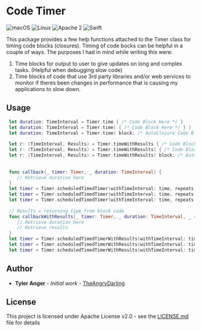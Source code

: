 # Code Timer
![macOS](https://img.shields.io/badge/os-macOS-green.svg?style=flat)
![Linux](https://img.shields.io/badge/os-linux-green.svg?style=flat)
![Apache 2](https://img.shields.io/badge/license-Apache2-blue.svg?style=flat)
![Swift](https://img.shields.io/badge/Swift->=4.0-green.svg?style=flat)

This package provides a few help functions attached to the Timer class for timing code blocks (closures).
Timing of code bocks can be helpful in a couple of ways.  The purposes I had in mind while writing this were:
1. Time blocks for output to user to give updates on long and complex tasks. (Helpful when debugging slow code)
2. Time blocks of code that use 3rd party libraries and/or web services to monitor if theres been changes in performance that is causing my applications to slow down.

## Usage
```swift
 let duration: TimeInterval = Timer.time { /* Code Block Here */ }
 let duration: TimeInterval = Timer.time( { /* Code Block Here */ } )
 let duration: TimeInterval = Timer.time( block: /* AutoClosure Code Block Here */ )
 
 let r: (TimeInterval, Results) = Timer.timeWithResults { /* Code Block Here, returning Results */ }
 let r: (TimeInterval, Results) = Timer.timeWithResults( { /* Code Block Here, returning Results */ } )
 let r: (TimeInterval, Results) = Timer.timeWithResults( block: /* AutoClosure Code Block Here, returning Results */ )
 
 
 func callback(_ timer: Timer, _ duration: TimeInterval) {
    // Retrieve duration here
 }
 let timer = Timer.scheduledTimedTimer(withTimeInterval: time, repeats: false, callback: callback) { /* Code Block Here */ }
 let timer = Timer.scheduledTimedTimer(withTimeInterval: time, repeats: false, callback: callback, { /* Code Block Here */ })
 let timer = Timer.scheduledTimedTimer(withTimeInterval: time, repeats: false, callback: callback, block: { /* AutoClosure Code Block Here */ })
 
 // Results = returning type from block code
 func callbackWithResults(_ timer: Timer, _ duration: TimeInterval, _ results: Results) {
    // Retrieve duration here
    // Retrieve results
 }
 let timer = Timer.scheduledTimedTimerWithResults(withTimeInterval: time, repeats: false, callback: callbackWithResults) { /* Code Block Here, returning Results */ }
 let timer = Timer.scheduledTimedTimerWithResults(withTimeInterval: time, repeats: false, callback: callbackWithResults, { /* Code Block Here, returning Results */ })
 let timer = Timer.scheduledTimedTimerWithResults(withTimeInterval: time, repeats: false, callback: callbackWithResults, block: { /* AutoClosure Code Block Here, returning Results */ })
```
## Author

* **Tyler Anger** - *Initial work* - [TheAngryDarling](https://github.com/TheAngryDarling)

## License

This project is licensed under Apache License v2.0 - see the [LICENSE.md](LICENSE.md) file for details
